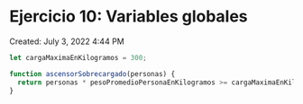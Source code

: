 # Ejercicio 10: Variables globales

Created: July 3, 2022 4:44 PM

```jsx
let cargaMaximaEnKilogramos = 300;

function ascensorSobrecargado(personas) {
  return personas * pesoPromedioPersonaEnKilogramos >= cargaMaximaEnKilogramos
}
```